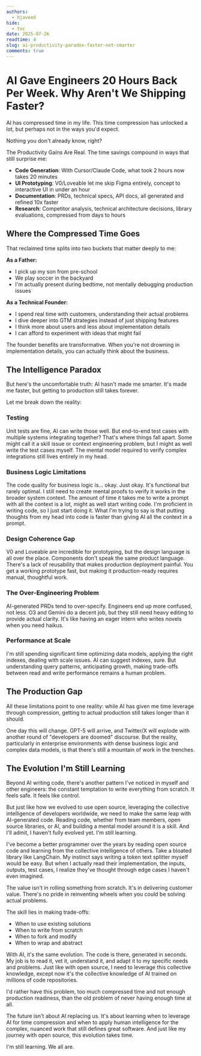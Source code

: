 ```yaml
---
authors:
  - hjaveed
hide:
  - toc
date: 2025-07-26
readtime: 4
slug: ai-productivity-paradox-faster-not-smarter
comments: true
---
```


# AI Gave Engineers 20 Hours Back Per Week. Why Aren't We Shipping Faster?

AI has compressed time in my life. This time compression has unlocked a lot, but perhaps not in the ways you'd expect.

Nothing you don't already know, right?

<!-- more -->

The Productivity Gains Are Real. The time savings compound in ways that still surprise me:

- **Code Generation**: With Cursor/Claude Code, what took 2 hours now takes 20 minutes
- **UI Prototyping**: V0/Loveable let me skip Figma entirely, concept to interactive UI in under an hour
- **Documentation**: PRDs, technical specs, API docs, all generated and refined 10x faster
- **Research**: Competitor analysis, technical architecture decisions, library evaluations, compressed from days to hours

## Where the Compressed Time Goes

That reclaimed time splits into two buckets that matter deeply to me:

**As a Father:**

- I pick up my son from pre-school
- We play soccer in the backyard
- I'm actually present during bedtime, not mentally debugging production issues

**As a Technical Founder:**

- I spend real time with customers, understanding their actual problems
- I dive deeper into GTM strategies instead of just shipping features
- I think more about users and less about implementation details
- I can afford to experiment with ideas that might fail

The founder benefits are transformative. When you're not drowning in implementation details, you can actually think about the business.

## The Intelligence Paradox

But here's the uncomfortable truth: AI hasn't made me smarter. It's made me faster, but getting to production still takes forever.

Let me break down the reality:

### Testing

Unit tests are fine, AI can write those well. But end-to-end test cases with multiple systems integrating together? That's where things fall apart. Some might call it a skill issue or context engineering problem, but I might as well write the test cases myself. The mental model required to verify complex integrations still lives entirely in my head.

### Business Logic Limitations

The code quality for business logic is... okay. Just okay. It's functional but rarely optimal. I still need to create mental proofs to verify it works in the broader system context. The amount of time it takes me to write a prompt with all the context is a lot, might as well start writing code. I'm proficient in writing code, so I just start doing it. What I'm trying to say is that putting thoughts from my head into code is faster than giving AI all the context in a prompt.

### Design Coherence Gap

V0 and Loveable are incredible for prototyping, but the design language is all over the place. Components don't speak the same product language. There's a lack of reusability that makes production deployment painful. You get a working prototype fast, but making it production-ready requires manual, thoughtful work.

### The Over-Engineering Problem

AI-generated PRDs tend to over-specify. Engineers end up more confused, not less. O3 and Gemini do a decent job, but they still need heavy editing to provide actual clarity. It's like having an eager intern who writes novels when you need haikus.

### Performance at Scale

I'm still spending significant time optimizing data models, applying the right indexes, dealing with scale issues. AI can suggest indexes, sure. But understanding query patterns, anticipating growth, making trade-offs between read and write performance remains a human problem.

## The Production Gap

All these limitations point to one reality: while AI has given me time leverage through compression, getting to actual production still takes longer than it should.

One day this will change. GPT-5 will arrive, and Twitter/X will explode with another round of "developers are doomed" discourse. But the reality, particularly in enterprise environments with dense business logic and complex data models, is that there's still a mountain of work in the trenches.

## The Evolution I'm Still Learning

Beyond AI writing code, there's another pattern I've noticed in myself and other engineers: the constant temptation to write everything from scratch. It feels safe. It feels like control.

But just like how we evolved to use open source, leveraging the collective intelligence of developers worldwide, we need to make the same leap with AI-generated code. Reading code, whether from team members, open source libraries, or AI, and building a mental model around it is a skill. And I'll admit, I haven't fully evolved yet. I'm still learning.

I've become a better programmer over the years by reading open source code and learning from the collective intelligence of others. Take a bloated library like LangChain. My instinct says writing a token text splitter myself would be easy. But when I actually read their implementation, the inputs, outputs, test cases, I realize they've thought through edge cases I haven't even imagined.

The value isn't in rolling something from scratch. It's in delivering customer value. There's no pride in reinventing wheels when you could be solving actual problems.

The skill lies in making trade-offs:

- When to use existing solutions
- When to write from scratch
- When to fork and modify
- When to wrap and abstract

With AI, it's the same evolution. The code is there, generated in seconds. My job is to read it, vet it, understand it, and adapt it to my specific needs and problems. Just like with open source, I need to leverage this collective knowledge, except now it's the collective knowledge of AI trained on millions of code repositories.

I'd rather have this problem, too much compressed time and not enough production readiness, than the old problem of never having enough time at all.

The future isn't about AI replacing us. It's about learning when to leverage AI for time compression and when to apply human intelligence for the complex, nuanced work that still defines great software. And just like my journey with open source, this evolution takes time.

I'm still learning. We all are.


